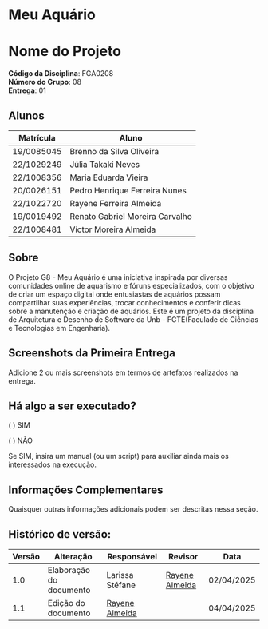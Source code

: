 # Meu Aquário

# Nome do Projeto

**Código da Disciplina**: FGA0208<br>
**Número do Grupo**: 08<br>
**Entrega**: 01<br>

## Alunos
|Matrícula | Aluno |
| -- | -- |
| 19/0085045 |  Brenno da Silva Oliveira  |
| 22/1029249 |  Júlia Takaki Neves |
| 22/1008356 |  Maria Eduarda Vieira |
| 20/0026151  |  Pedro Henrique Ferreira Nunes|
| 22/1022720  |  Rayene Ferreira Almeida |
| 19/0019492  |  Renato Gabriel Moreira Carvalho|
| 22/1008481  |  Víctor Moreira Almeida |

## Sobre 
O Projeto G8 - Meu Aquário é uma iniciativa inspirada por diversas comunidades online de aquarismo e fóruns especializados, com o objetivo de criar um espaço digital onde entusiastas de aquários possam compartilhar suas experiências, trocar conhecimentos e conferir dicas sobre a manutenção e criação de aquários. Este é um projeto da disciplina de Arquitetura e Desenho de Software da Unb - FCTE(Faculade de Ciências e Tecnologias em Engenharia).

## Screenshots da Primeira Entrega
Adicione 2 ou mais screenshots em termos de artefatos realizados na entrega.

## Há algo a ser executado?

( ) SIM

( ) NÃO

Se SIM, insira um manual (ou um script) para auxiliar ainda mais os interessados na execução.

## Informações Complementares 
Quaisquer outras informações adicionais podem ser descritas nessa seção.

## Histórico de versão:

| Versão | Alteração                  | Responsável     | Revisor | Data       |
| -      | -                          | -               | -       | -          |
| 1.0    | Elaboração do documento       | Larissa Stéfane | [Rayene Almeida](https://github.com/rayenealmeida) | 02/04/2025 |
| 1.1    |   Edição do documento    | [Rayene Almeida](https://github.com/rayenealmeida) |  | 04/04/2025 |